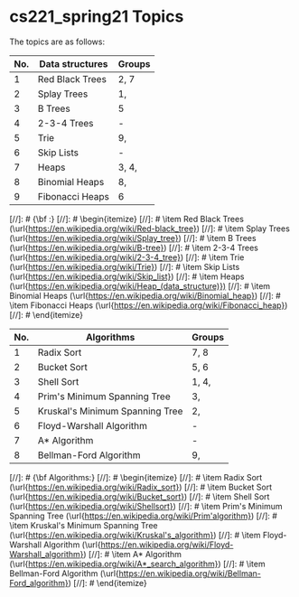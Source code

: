 # cs221_spring21 Topics

The topics are as follows:

| No. | Data structures | Groups |
| --- | ----------- | ----------- |
| 1   | Red Black Trees | 2, 7 |
| 2   | Splay Trees | 1, |
| 3   | B Trees | 5 |
| 4   | 2-3-4 Trees | - |
| 5   | Trie | 9, |
| 6   | Skip Lists | - |
| 7   | Heaps | 3, 4, |
| 8   | Binomial Heaps | 8,  |
| 9   | Fibonacci Heaps | 6 |


[//]: # {\bf :}
[//]: # \begin{itemize}
[//]: # 	\item Red Black Trees (\url{https://en.wikipedia.org/wiki/Red-black_tree})
[//]: # 	\item Splay Trees (\url{https://en.wikipedia.org/wiki/Splay_tree})
[//]: # 	\item B Trees (\url{https://en.wikipedia.org/wiki/B-tree})
[//]: # 	\item 2-3-4 Trees (\url{https://en.wikipedia.org/wiki/2-3-4_tree})
[//]: # 	\item Trie (\url{https://en.wikipedia.org/wiki/Trie})
[//]: # 	\item Skip Lists (\url{https://en.wikipedia.org/wiki/Skip_list})
[//]: # 	\item Heaps (\url{https://en.wikipedia.org/wiki/Heap_(data_structure)})
[//]: # 	\item Binomial Heaps (\url{https://en.wikipedia.org/wiki/Binomial_heap})
[//]: # 	\item Fibonacci Heaps (\url{https://en.wikipedia.org/wiki/Fibonacci_heap})
[//]: # \end{itemize}


| No. | Algorithms | Groups |
| --- | ----------- | ----------- |
| 1   | Radix Sort | 7, 8 |
| 2   | Bucket Sort | 5, 6 |
| 3   | Shell Sort | 1, 4, |
| 4   | Prim's Minimum Spanning Tree | 3, |
| 5   | Kruskal's Minimum Spanning Tree | 2, |
| 6   | Floyd-Warshall Algorithm | - |
| 7   | A\* Algorithm | - |
| 8   | Bellman-Ford Algorithm | 9, |

[//]: # {\bf Algorithms:}
[//]: # \begin{itemize}
[//]: # 	\item Radix Sort (\url{https://en.wikipedia.org/wiki/Radix_sort})
[//]: # 	\item Bucket Sort (\url{https://en.wikipedia.org/wiki/Bucket_sort})
[//]: # 	\item Shell Sort (\url{https://en.wikipedia.org/wiki/Shellsort})
[//]: # 	\item Prim's Minimum Spanning Tree (\url{https://en.wikipedia.org/wiki/Prim'algorithm})
[//]: # 	\item Kruskal's Minimum Spanning Tree (\url{https://en.wikipedia.org/wiki/Kruskal's_algorithm})
[//]: # 	\item Floyd-Warshall Algorithm (\url{https://en.wikipedia.org/wiki/Floyd-Warshall_algorithm})
[//]: # 	\item A* Algorithm (\url{https://en.wikipedia.org/wiki/A*_search_algorithm})
[//]: # 	\item Bellman-Ford Algorithm (\url{https://en.wikipedia.org/wiki/Bellman-Ford_algorithm})
[//]: # \end{itemize}

